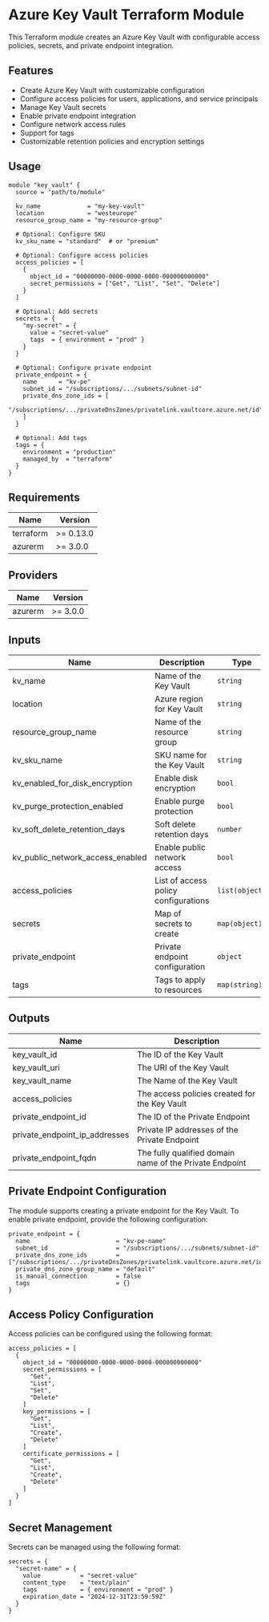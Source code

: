 # Azure Key Vault Terraform Module

This Terraform module creates an Azure Key Vault with configurable access policies, secrets, and private endpoint integration.

## Features

- Create Azure Key Vault with customizable configuration
- Configure access policies for users, applications, and service principals
- Manage Key Vault secrets
- Enable private endpoint integration
- Configure network access rules
- Support for tags
- Customizable retention policies and encryption settings

## Usage

```hcl
module "key_vault" {
  source = "path/to/module"

  kv_name             = "my-key-vault"
  location            = "westeurope"
  resource_group_name = "my-resource-group"
  
  # Optional: Configure SKU
  kv_sku_name = "standard"  # or "premium"
  
  # Optional: Configure access policies
  access_policies = [
    {
      object_id = "00000000-0000-0000-0000-000000000000"
      secret_permissions = ["Get", "List", "Set", "Delete"]
    }
  ]
  
  # Optional: Add secrets
  secrets = {
    "my-secret" = {
      value = "secret-value"
      tags  = { environment = "prod" }
    }
  }
  
  # Optional: Configure private endpoint
  private_endpoint = {
    name      = "kv-pe"
    subnet_id = "/subscriptions/.../subnets/subnet-id"
    private_dns_zone_ids = [
      "/subscriptions/.../privateDnsZones/privatelink.vaultcore.azure.net/id"
    ]
  }
  
  # Optional: Add tags
  tags = {
    environment = "production"
    managed_by  = "terraform"
  }
}
```

## Requirements

| Name | Version |
|------|---------|
| terraform | >= 0.13.0 |
| azurerm | >= 3.0.0 |

## Providers

| Name | Version |
|------|---------|
| azurerm | >= 3.0.0 |

## Inputs

| Name | Description | Type | Default | Required |
|------|-------------|------|---------|:--------:|
| kv_name | Name of the Key Vault | `string` | n/a | yes |
| location | Azure region for Key Vault | `string` | n/a | yes |
| resource_group_name | Name of the resource group | `string` | n/a | yes |
| kv_sku_name | SKU name for the Key Vault | `string` | `"standard"` | no |
| kv_enabled_for_disk_encryption | Enable disk encryption | `bool` | `true` | no |
| kv_purge_protection_enabled | Enable purge protection | `bool` | `true` | no |
| kv_soft_delete_retention_days | Soft delete retention days | `number` | `7` | no |
| kv_public_network_access_enabled | Enable public network access | `bool` | `false` | no |
| access_policies | List of access policy configurations | `list(object)` | `[]` | no |
| secrets | Map of secrets to create | `map(object)` | `{}` | no |
| private_endpoint | Private endpoint configuration | `object` | `null` | no |
| tags | Tags to apply to resources | `map(string)` | `{}` | no |

## Outputs

| Name | Description |
|------|-------------|
| key_vault_id | The ID of the Key Vault |
| key_vault_uri | The URI of the Key Vault |
| key_vault_name | The Name of the Key Vault |
| access_policies | The access policies created for the Key Vault |
| private_endpoint_id | The ID of the Private Endpoint |
| private_endpoint_ip_addresses | Private IP addresses of the Private Endpoint |
| private_endpoint_fqdn | The fully qualified domain name of the Private Endpoint |

## Private Endpoint Configuration

The module supports creating a private endpoint for the Key Vault. To enable private endpoint, provide the following configuration:

```hcl
private_endpoint = {
  name                        = "kv-pe-name"
  subnet_id                   = "/subscriptions/.../subnets/subnet-id"
  private_dns_zone_ids        = ["/subscriptions/.../privateDnsZones/privatelink.vaultcore.azure.net/id"]
  private_dns_zone_group_name = "default"
  is_manual_connection        = false
  tags                        = {}
}
```

## Access Policy Configuration

Access policies can be configured using the following format:

```hcl
access_policies = [
  {
    object_id = "00000000-0000-0000-0000-000000000000"
    secret_permissions = [
      "Get",
      "List",
      "Set",
      "Delete"
    ]
    key_permissions = [
      "Get",
      "List",
      "Create",
      "Delete"
    ]
    certificate_permissions = [
      "Get",
      "List",
      "Create",
      "Delete"
    ]
  }
]
```

## Secret Management

Secrets can be managed using the following format:

```hcl
secrets = {
  "secret-name" = {
    value           = "secret-value"
    content_type    = "text/plain"
    tags            = { environment = "prod" }
    expiration_date = "2024-12-31T23:59:59Z"
  }
}
```